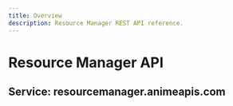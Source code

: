 ```yaml
---
title: Overview
description: Resource Manager REST API reference.
---
```


# Resource Manager API

## Service: resourcemanager.animeapis.com
